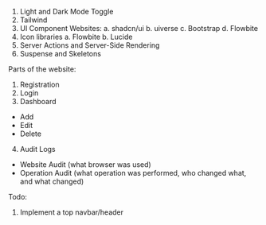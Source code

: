 1. Light and Dark Mode Toggle
2. Tailwind
3. UI Component Websites:
a. shadcn/ui
b. uiverse
c. Bootstrap
d. Flowbite
4. Icon libraries
a. Flowbite
b. Lucide
5. Server Actions and Server-Side Rendering
6. Suspense and Skeletons

Parts of the website:
1. Registration
2. Login
3. Dashboard
- Add
- Edit
- Delete
4. Audit Logs
- Website Audit (what browser was used)
- Operation Audit (what operation was performed, who changed what, and what changed)

Todo:
1. Implement a top navbar/header